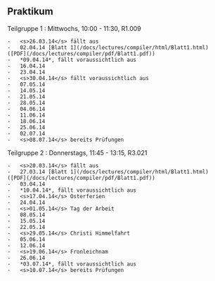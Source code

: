 ## Praktikum

Teilgruppe 1
:   Mittwochs, 10:00 - 11:30, R1.009

    -   <s>26.03.14</s> fällt aus
    -   02.04.14 [Blatt 1](/docs/lectures/compiler/html/Blatt1.html) ([PDF](/docs/lectures/compiler/pdf/Blatt1.pdf))
    -   *09.04.14*, fällt voraussichtlich aus
    -   16.04.14
    -   23.04.14
    -   <s>30.04.14</s> fällt voraussichtlich aus
    -   07.05.14
    -   14.05.14
    -   21.05.14
    -   28.05.14
    -   04.06.14
    -   11.06.14
    -   18.06.14
    -   25.06.14
    -   02.07.14
    -   <s>08.07.14</s> bereits Prüfungen

Teilgruppe 2
:   Donnerstags, 11:45 - 13:15, R3.021

    -   <s>20.03.14</s> fällt aus
    -   27.03.14 [Blatt 1](/docs/lectures/compiler/html/Blatt1.html) ([PDF](/docs/lectures/compiler/pdf/Blatt1.pdf))
    -   03.04.14
    -   *10.04.14*, fällt voraussichtlich aus
    -   <s>17.04.14</s> Osterferien
    -   24.04.14
    -   <s>01.05.14</s> Tag der Arbeit
    -   08.05.14
    -   15.05.14
    -   22.05.14
    -   <s>29.05.14</s> Christi Himmelfahrt
    -   05.06.14
    -   12.06.14
    -   <s>19.06.14</s> Fronleichnam
    -   26.06.14
    -   *03.07.14*, fällt voraussichtlich aus
    -   <s>10.07.14</s> bereits Prüfungen
